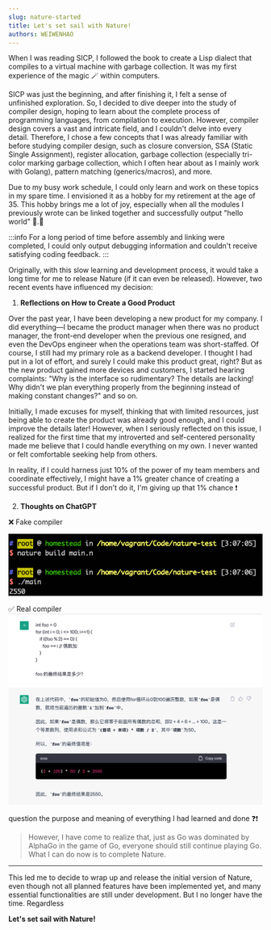 ```yaml
---
slug: nature-started
title: Let's set sail with Nature!
authors: WEIWENHAO
---
```


When I was reading SICP, I followed the book to create a Lisp dialect that compiles to a virtual machine with garbage collection. It was my first experience of the magic 🪄 within computers.

SICP was just the beginning, and after finishing it, I felt a sense of unfinished exploration. So, I decided to dive deeper into the study of compiler design, hoping to learn about the complete process of programming languages, from compilation to execution. However, compiler design covers a vast and intricate field, and I couldn't delve into every detail. Therefore, I chose a few concepts that I was already familiar with before studying compiler design, such as closure conversion, SSA (Static Single Assignment), register allocation, garbage collection (especially tri-color marking garbage collection, which I often hear about as I mainly work with Golang), pattern matching (generics/macros), and more.

Due to my busy work schedule, I could only learn and work on these topics in my spare time. I envisioned it as a hobby for my retirement at the age of 35. This hobby brings me a lot of joy, especially when all the modules I previously wrote can be linked together and successfully output "hello world" 🎉.🎉

:::info
For a long period of time before assembly and linking were completed, I could only output debugging information and couldn't receive satisfying coding feedback.
:::

Originally, with this slow learning and development process, it would take a long time for me to release Nature (if it can even be released). However, two recent events have influenced my decision:


1. **Reflections on How to Create a Good Product**

Over the past year, I have been developing a new product for my company. I did everything—I became the product manager when there was no product manager, the front-end developer when the previous one resigned, and even the DevOps engineer when the operations team was short-staffed. Of course, I still had my primary role as a backend developer. I thought I had put in a lot of effort, and surely I could make this product great, right? But as the new product gained more devices and customers, I started hearing complaints: "Why is the interface so rudimentary? The details are lacking! Why didn't we plan everything properly from the beginning instead of making constant changes?" and so on.

Initially, I made excuses for myself, thinking that with limited resources, just being able to create the product was already good enough, and I could improve the details later!️ However, when I seriously reflected on this issue, I realized for the first time that my introverted and self-centered personality made me believe that I could handle everything on my own. I never wanted or felt comfortable seeking help from others.

In reality, if I could harness just 10% of the power of my team members and coordinate effectively, I might have a 1% greater chance of creating a successful product. But if I don't do it, I'm giving up that 1% chance ❗️

2. **Thoughts on ChatGPT**

❌ Fake compiler

![](https://raw.githubusercontent.com/weiwenhao/pictures/main/blogs20230508110746.png)

✅ Real compiler
![](https://raw.githubusercontent.com/weiwenhao/pictures/main/blogs20230508110602.png)

question the purpose and meaning of everything I had learned and done ❓️❗

> However, I have come to realize that, just as Go was dominated by AlphaGo in the game of Go, everyone should still continue playing Go. What I can do now is to complete Nature.

---

This led me to decide to wrap up and release the initial version of Nature, even though not all planned features have been implemented yet, and many essential functionalities are still under development. But I no longer have the time. Regardless

**Let's set sail with Nature!**

